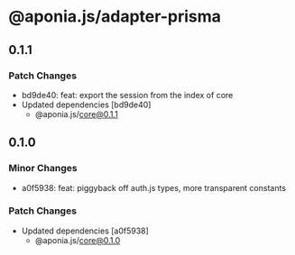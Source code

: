 # @aponia.js/adapter-prisma

## 0.1.1

### Patch Changes

- bd9de40: feat: export the session from the index of core
- Updated dependencies [bd9de40]
  - @aponia.js/core@0.1.1

## 0.1.0

### Minor Changes

- a0f5938: feat: piggyback off auth.js types, more transparent constants

### Patch Changes

- Updated dependencies [a0f5938]
  - @aponia.js/core@0.1.0
